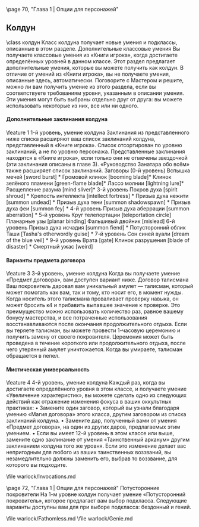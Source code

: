 \page 70, "Глава 1 | Опции для персонажей"
## Колдун
\class колдун
Класс колдуна получает новые умения и подклассы, описанные в этом разделе.
Дополнительные классовые умения
Вы получаете классовые умения из «Книги игрока»,
когда достигаете определённых уровней в данном классе. Этот раздел предлагает дополнительные умения, которые вы можете получить как колдун. В отличие от умений из «Книги игрока», вы не получаете умения, описанные здесь, автоматически. Поговорите с Мастером и решите, можно ли вам получить умение из этого раздела, если вы соответствуете требованиям уровня, указанным в описании умения. Эти умения могут быть выбраны отдельно друг от друга: вы можете использовать некоторые из них, все или ни одного.
#### Дополнительные заклинания колдуна
\feature 1
1-й уровень, умение колдуна
Заклинания из представленного ниже списка расширяют ваш список заклинаний колдуна, представленный в «Книге игрока». Список отсортирован по уровню заклинаний, а не по уровню персонажа.
Представленные заклинания находятся в «Книге игрока», если только они не отмечены звездочкой
(эти заклинания описаны в главе 3). «Руководство
Занатара обо всём» также расширяет список заклинаний.
Заговоры (0-й уровень)
Вспышка мечей [sword burst] *
Громовой клинок [booming blade]*
Клинок зелёного пламени [green-flame blade]*
Лассо молнии [lightning lure]*
Расщепление разума [mind sliver]*
3-й уровень
Покров духа [spirit shroud] *
Крепость интеллекта [intellect fortress] *
Призыв духа нежити [summon undead] *
Призыв духа тени [summon shadowspawn] *
Призыв духа феи [summon fey] *
4-й уровень
Призыв духа аберрации [summon aberration] *
5-й уровень
Круг телепортации [teleportation circle]
Планарные узы [planar binding]
Фальшивый двойник [mislead]
6-й уровень
Призыв духа исчадия [summon fiend] *
Потусторонний облик Таши [Tasha's otherwordly guise] *
7-й уровень
Сон синей вуали [dream of the blue veil] *
9-й уровень
Врата [gate]
Клинок разрушения [blade of disaster] *
Смертный ужас [weird]
#### Варианты предмета договора
\feature 3
3-й уровень, умение колдуна
Когда вы получаете умение «Предмет договора»,
вам доступен вариант ниже.
Договор талисмана
Ваш покровитель даровал вам уникальный амулет — талисман, который может помогать как вам, так и тому, кто носит его, в момент нужды. Когда носитель этого талисмана проваливает проверку навыка, он может бросить к4 и прибавить выпавшее значение к проверке. Это преимущество можно использовать количество раз, равное вашему бонусу мастерства, и все потраченные использования восстанавливаются после окончания продолжительного отдыха.
Если вы теряете талисман, вы можете провести
1-часовую церемонию и получить замену от своего покровителя. Церемония может быть проведена в течение короткого или продолжительного отдыха, после чего утерянный амулет уничтожается. Когда вы умираете, талисман обращается в пепел.
#### Мистическая универсальность
\feature 4
4-й уровень, умение колдуна
Каждый раз, когда вы достигаете определённого уровня в этом классе, и получаете умение «Увеличение характеристик», вы можете сделать одно из следующих действий как отражение изменения фокуса в ваших оккультных практиках:
• Замените один заговор, который вы узнали благодаря умению «Магия договора» этого класса, другим заговором из списка заклинаний колдуна.
• Замените дар, полученный вами от умения
«Предмет договора», на один из других даров, предлагаемых этим умением.
• Если вы имеет 12-й уровень в этом классе или выше, замените одно заклинание от умения
«Таинственный арканум» другим заклинанием колдуна того же уровня.
Если это изменение делает вас непригодным для любого из ваших таинственных воззваний, вы незамедлительно должны заменить его, выбрав то воззвание, для которого вы подходите.

\file warlock/Invocations.md

\page 72, "Глава 1 | Опции для персонажей"
Потусторонние покровители
На 1-м уровне колдун получает умение «Потусторонний покровитель», которое предлагает вам выбор подкласса. Следующие варианты доступны вам для при выборе подкласса: бездонный и гений.

\file warlock/Fathomless.md
\file warlock/Genie.md
